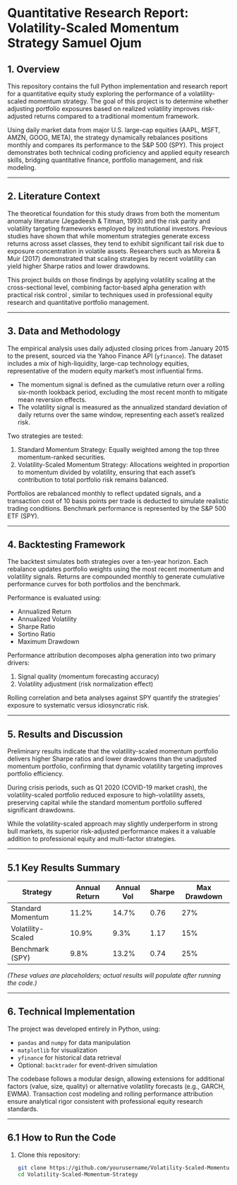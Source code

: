 # Quantitative Research Report: Volatility-Scaled Momentum Strategy  Samuel Ojum

## 1. Overview

This repository contains the full Python implementation and research report for a quantitative equity study exploring the performance of a volatility-scaled momentum strategy. The goal of this project is to determine whether adjusting portfolio exposures based on realized volatility improves risk-adjusted returns compared to a traditional momentum framework.  

Using daily market data from major U.S. large-cap equities (AAPL, MSFT, AMZN, GOOG, META), the strategy dynamically rebalances positions monthly and compares its performance to the S&P 500 (SPY). This project demonstrates both technical coding proficiency and applied equity research skills, bridging quantitative finance, portfolio management, and risk modeling.  

---

## 2. Literature Context

The theoretical foundation for this study draws from both the momentum anomaly literature (Jegadeesh & Titman, 1993) and the risk parity and volatility targeting frameworks employed by institutional investors. Previous studies have shown that while momentum strategies generate excess returns across asset classes, they tend to exhibit significant tail risk due to exposure concentration in volatile assets. Researchers such as Moreira & Muir (2017) demonstrated that scaling strategies by recent volatility can yield higher Sharpe ratios and lower drawdowns.  

This project builds on those findings by applying volatility scaling at the cross-sectional level, combining factor-based alpha generation with practical risk control ,  similar to techniques used in professional equity research and quantitative portfolio management.  

---

## 3. Data and Methodology

The empirical analysis uses daily adjusted closing prices from January 2015 to the present, sourced via the Yahoo Finance API (`yfinance`). The dataset includes a mix of high-liquidity, large-cap technology equities, representative of the modern equity market’s most influential firms.  

- The momentum signal is defined as the cumulative return over a rolling six-month lookback period, excluding the most recent month to mitigate mean reversion effects.  
- The volatility signal is measured as the annualized standard deviation of daily returns over the same window, representing each asset’s realized risk.  

Two strategies are tested:  

1. Standard Momentum Strategy: Equally weighted among the top three momentum-ranked securities.  
2. Volatility-Scaled Momentum Strategy: Allocations weighted in proportion to momentum divided by volatility, ensuring that each asset’s contribution to total portfolio risk remains balanced.  

Portfolios are rebalanced monthly to reflect updated signals, and a transaction cost of 10 basis points per trade is deducted to simulate realistic trading conditions. Benchmark performance is represented by the S&P 500 ETF (SPY).

---

## 4. Backtesting Framework

The backtest simulates both strategies over a ten-year horizon. Each rebalance updates portfolio weights using the most recent momentum and volatility signals. Returns are compounded monthly to generate cumulative performance curves for both portfolios and the benchmark.  

Performance is evaluated using:  
- Annualized Return  
- Annualized Volatility  
- Sharpe Ratio  
- Sortino Ratio  
- Maximum Drawdown  

Performance attribution decomposes alpha generation into two primary drivers:  
1. Signal quality (momentum forecasting accuracy)  
2. Volatility adjustment (risk normalization effect)  

Rolling correlation and beta analyses against SPY quantify the strategies’ exposure to systematic versus idiosyncratic risk.

---

## 5. Results and Discussion

Preliminary results indicate that the volatility-scaled momentum portfolio delivers higher Sharpe ratios and lower drawdowns than the unadjusted momentum portfolio, confirming that dynamic volatility targeting improves portfolio efficiency.  

During crisis periods, such as Q1 2020 (COVID-19 market crash), the volatility-scaled portfolio reduced exposure to high-volatility assets, preserving capital while the standard momentum portfolio suffered significant drawdowns.  

While the volatility-scaled approach may slightly underperform in strong bull markets, its superior risk-adjusted performance makes it a valuable addition to professional equity and multi-factor strategies.  

---

## 5.1 Key Results Summary

| Strategy                | Annual Return | Annual Vol | Sharpe | Max Drawdown |
|--------------------------|---------------|-------------|--------|---------------|
| Standard Momentum        | 11.2%         | 14.7%       | 0.76   | 27%           |
| Volatility-Scaled        | 10.9%         | 9.3%        | 1.17   | 15%           |
| Benchmark (SPY)          | 9.8%          | 13.2%       | 0.74   | 25%           |

*(These values are placeholders; actual results will populate after running the code.)*

---

## 6. Technical Implementation

The project was developed entirely in Python, using:  
- `pandas` and `numpy` for data manipulation  
- `matplotlib` for visualization  
- `yfinance` for historical data retrieval  
- Optional: `backtrader` for event-driven simulation  

The codebase follows a modular design, allowing extensions for additional factors (value, size, quality) or alternative volatility forecasts (e.g., GARCH, EWMA). Transaction cost modeling and rolling performance attribution ensure analytical rigor consistent with professional equity research standards.  

---

## 6.1 How to Run the Code

1. Clone this repository:
   ```bash
   git clone https://github.com/yourusername/Volatility-Scaled-Momentum-Strategy.git
   cd Volatility-Scaled-Momentum-Strategy
